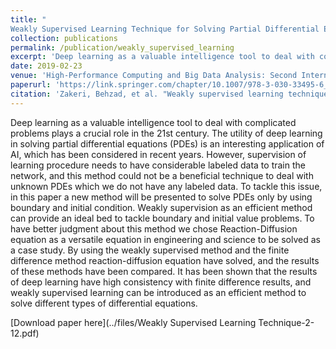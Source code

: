 ```yaml
---
title: "
Weakly Supervised Learning Technique for Solving Partial Differential Equations; Case Study of 1-D Reaction-Diffusion Equation"
collection: publications
permalink: /publication/weakly_supervised_learning
excerpt: 'Deep learning as a valuable intelligence tool to deal with complicated problems plays a crucial role in the 21st century. The utility of deep learning in solving partial differential equations (PDEs) is an interesting application of AI, which has been considered in recent years. However, supervision of learning procedure needs to have considerable labeled data to train the network, and this method could not be a beneficial technique to deal with unknown PDEs which we do not have any labeled data. To tackle this issue, in this paper a new method will be presented to solve PDEs only by using boundary and initial condition. Weakly supervision as an efficient method can provide an ideal bed to tackle boundary and initial value problems. To have better judgment about this method we chose Reaction-Diffusion equation as a versatile equation in engineering and science to be solved as a case study. By using the weakly supervised method and the finite difference method reaction-diffusion equation have solved, and the results of these methods have been compared. It has been shown that the results of deep learning have high consistency with finite difference results, and weakly supervised learning can be introduced as an efficient method to solve different types of differential equations.'
date: 2019-02-23
venue: 'High-Performance Computing and Big Data Analysis: Second International Congress, TopHPC 2019'
paperurl: 'https://link.springer.com/chapter/10.1007/978-3-030-33495-6_28'
citation: 'Zakeri, Behzad, et al. "Weakly supervised learning technique for solving partial differential equations; case study of 1-d reaction-diffusion equation." High-Performance Computing and Big Data Analysis: Second International Congress, TopHPC 2019, Tehran, Iran, April 23–25, 2019, Revised Selected Papers 2. Springer International Publishing, 2019.'
---
```

Deep learning as a valuable intelligence tool to deal with complicated problems plays a crucial role in the 21st century. The utility of deep learning in solving partial differential equations (PDEs) is an interesting application of AI, which has been considered in recent years. However, supervision of learning procedure needs to have considerable labeled data to train the network, and this method could not be a beneficial technique to deal with unknown PDEs which we do not have any labeled data. To tackle this issue, in this paper a new method will be presented to solve PDEs only by using boundary and initial condition. Weakly supervision as an efficient method can provide an ideal bed to tackle boundary and initial value problems. To have better judgment about this method we chose Reaction-Diffusion equation as a versatile equation in engineering and science to be solved as a case study. By using the weakly supervised method and the finite difference method reaction-diffusion equation have solved, and the results of these methods have been compared. It has been shown that the results of deep learning have high consistency with finite difference results, and weakly supervised learning can be introduced as an efficient method to solve different types of differential equations.

[Download paper here](../files/Weakly Supervised Learning Technique-2-12.pdf)